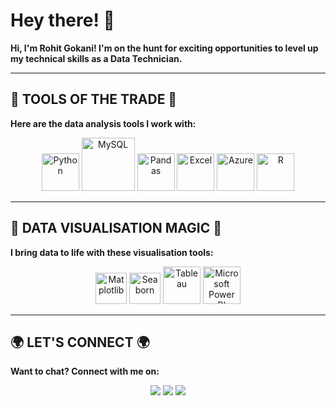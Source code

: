 # Hey there! 🙌

**Hi, I'm Rohit Gokani! I'm on the hunt for exciting opportunities to level up my technical skills as a Data Technician.**

---

## 🧠 TOOLS OF THE TRADE 🧠

**Here are the data analysis tools I work with:**

<p align="center">
  <a href="#"><img src="https://www.python.org/static/community_logos/python-logo.png" alt="Python" height="60"/></a>
  <a href="#"><img src="https://www.mysql.com/common/logos/logo-mysql-170x115.png" alt="MySQL" height="85"/></a>
  <a href="#"><img src="https://upload.wikimedia.org/wikipedia/commons/thumb/e/ed/Pandas_logo.svg/2560px-Pandas_logo.svg.png" alt="Pandas" height="60"/></a>
  <a href="#"><img src="https://upload.wikimedia.org/wikipedia/commons/thumb/3/34/Microsoft_Office_Excel_%282019%E2%80%93present%29.svg/512px-Microsoft_Office_Excel_%282019%E2%80%93present%29.svg.png" alt="Excel" height="60"/></a>
  <a href="#"><img src="https://upload.wikimedia.org/wikipedia/commons/thumb/a/a8/Microsoft_Azure_Logo.svg/187px-Microsoft_Azure_Logo.svg.png" alt="Azure" height="60"/></a>
  <a href="#"><img src="https://www.r-project.org/logo/Rlogo.png" alt="R" height="60"/></a>
</p>

---

## 🎨 DATA VISUALISATION MAGIC 🎨

**I bring data to life with these visualisation tools:**

<p align="center">
  <a href="#"><img src="https://matplotlib.org/stable/_images/sphx_glr_logos2_003.png" alt="Matplotlib" height="50"/></a>
  <a href="#"><img src="https://seaborn.pydata.org/_static/logo-wide-lightbg.svg" alt="Seaborn" height="50"/></a>
  <a href="#"><img src="https://upload.wikimedia.org/wikipedia/en/thumb/0/06/Tableau_logo.svg/1920px-Tableau_logo.svg.png" alt="Tableau" height="60"/></a>
  <a href="#"><img src="https://insightsoftware.com/wp-content/uploads/2018/03/blog-microsoft-power-bi-solid-color.jpg" alt="Microsoft Power BI" height="60"/></a>
</p>

---

## 🌍 LET'S CONNECT 🌍

**Want to chat? Connect with me on:**

<p align="center">
  <a href="https://www.linkedin.com/in/rohit-gokani-47b54780/"><img src="https://img.shields.io/badge/linkedin-%230077B5.svg?&style=for-the-badge&logo=linkedin&logoColor=white"/></a>
  <a href="https://public.tableau.com/app/profile/rohit.gokani/vizzes"><img src="https://img.shields.io/badge/-Tableau-1e376b?style=for-the-badge&logo=tableau&logoColor=white"/></a>
  <a href="mailto:roygokani@hotmail.com"><img src="https://img.shields.io/badge/Outlook-0078D4?style=for-the-badge&logo=microsoft-outlook&logoColor=white"/></a>
</p>

